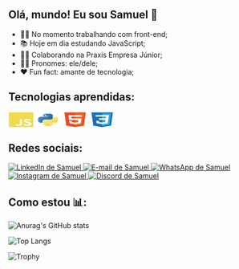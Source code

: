 ## Olá, mundo! Eu sou Samuel 👋

- 👨‍💻 No momento trabalhando com front-end;
- 📚 Hoje em dia estudando JavaScript;
- 🙏🏻 Colaborando na Praxis Empresa Júnior;
- 🙋‍♂️ Pronomes: ele/dele;
- ❤️ Fun fact: amante de tecnologia;

## Tecnologias aprendidas:
<div style="display: inline_block">
  <img align="center" alt="Samuel-JavaScript" height="30" width="50" src="https://raw.githubusercontent.com/devicons/devicon/master/icons/javascript/javascript-plain.svg">
  <img align="center" alt="Samuel-Python" height="30" width="50" src="https://raw.githubusercontent.com/devicons/devicon/master/icons/python/python-original.svg">
  <img align="center" alt="Samuel-HTML" height="30" width="50" src="https://raw.githubusercontent.com/devicons/devicon/master/icons/html5/html5-original.svg">
  <img align="center" alt="Samuel-CSS" height="30" width="50" src="https://raw.githubusercontent.com/devicons/devicon/master/icons/css3/css3-original.svg">
</div>

## Redes sociais:
<div>
  <a href="https://www.linkedin.com/in/samu3l-silva" target="_blank" rel="external">
    <img src="https://img.shields.io/badge/-LinkedIn-0A66C2?style=for-the-badge&logo=linkedin&logoColor=white" alt="LinkedIn de Samuel">
  </a>
  <a href="mailto:samuelssone02@gmail.com" target="_blank" rel="external">
    <img src="https://img.shields.io/badge/E--mail-D14836?style=for-the-badge&logo=gmail&logoColor=white" alt="E-mail de Samuel">
  </a>
  <a href = "https://wa.me/5571997234881" target="_blank" rel="external">
    <img src = "https://img.shields.io/badge/WhatsApp-25D366?style=for-the-badge&logo=whatsapp&logoColor=white" alt="WhatsApp de Samuel">
  </a>
  <a href="https://www.instagram.com/s4muel_ss" target="_blank" rel="external">
    <img src="https://img.shields.io/badge/Instagram-E4405F?style=for-the-badge&logo=instagram&logoColor=white" alt="Instagram de Samuel">
  </a>
  <a href="https://discordapp.com/users/s4mu3l__" target="_blank" rel="external">
    <img src="https://img.shields.io/badge/Discord-5865F2?style=for-the-badge&logo=discord&logoColor=white" alt="Discord de Samuel">
  </a>
</div>

## Como estou 📊:
![Anurag's GitHub stats](https://github-readme-stats.vercel.app/api?username=S4mu3l-Silv4&show_icons=true&theme=radical)

![Top Langs](https://github-readme-stats.vercel.app/api/top-langs/?username=S4mu3l-Silv4&layout=compact&theme=radical)

![Trophy](https://github-profile-trophy.vercel.app/?username=S4mu3l-Silv4&theme=algolia)
